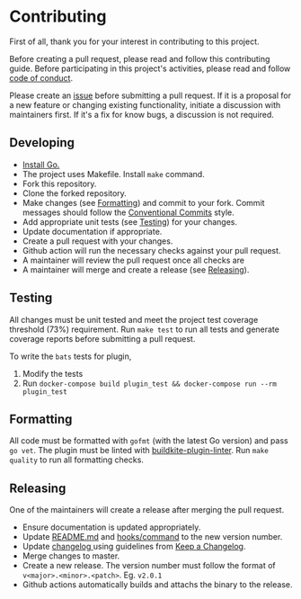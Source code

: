 # Contributing

First of all, thank you for your interest in contributing to this project.

Before creating a pull request, please read and follow this contributing guide.
Before participating in this project's activities, please read and follow [code of conduct](https://github.com/chronotc/monorepo-diff-buildkite-plugin/blob/master/CODE_OF_CONDUCT.md).

Please create an [issue](https://github.com/chronotc/monorepo-diff-buildkite-plugin/issues) before submitting a pull request. If it is a proposal for a new feature or changing existing functionality, initiate a discussion with maintainers first. If it's a fix for know bugs, a discussion is not required.

## Developing

- [Install Go.](https://golang.org/doc/install)
- The project uses Makefile. Install `make` command.
- Fork this repository.
- Clone the forked repository.
-  Make changes (see [Formatting](https://github.com/chronotc/monorepo-diff-buildkite-plugin/blob/master/CONTRIBUTING.md#formatting)) and commit to your fork. Commit messages should follow the [Conventional Commits](https://www.conventionalcommits.org/) style.
- Add appropriate unit tests (see [Testing](https://github.com/chronotc/monorepo-diff-buildkite-plugin/blob/master/CONTRIBUTING.md#testing)) for your changes.
- Update documentation if appropriate.
- Create a pull request with your changes.
- Github action will run the necessary checks against your pull request.
- A maintainer will review the pull request once all checks are
- A maintainer will merge and create a release (see [Releasing](https://github.com/chronotc/monorepo-diff-buildkite-plugin/blob/master/CONTRIBUTING.md#releasing)).

## Testing

All changes must be unit tested and meet the project test coverage threshold (73%) requirement.
Run `make test` to run all tests and generate coverage reports before submitting a pull request.

To write the `bats` tests for plugin,
1. Modify the tests
2. Run `docker-compose build plugin_test && docker-compose run --rm plugin_test`

## Formatting

All code must be formatted with `gofmt` (with the latest Go version) and pass `go vet`. The plugin must be linted with [buildkite-plugin-linter](https://github.com/buildkite-plugins/buildkite-plugin-linter). Run `make quality` to run all formatting checks.

## Releasing

One of the maintainers will create a release after merging the pull request.
- Ensure documentation is updated appropriately.
- Update [README.md]( https://github.com/chronotc/monorepo-diff-buildkite-plugin/blob/master/README.md ) and [hooks/command]( https://github.com/chronotc/monorepo-diff-buildkite-plugin/blob/master/hooks/command ) to the new version number.
- Update [ changelog ]( https://github.com/chronotc/monorepo-diff-buildkite-plugin/blob/master/CHANGELOG.md ) using guidelines from [Keep a Changelog](https://keepachangelog.com/).
- Merge changes to master. 
- Create a new release. The version number must follow the format of `v<major>.<minor>.<patch>`. Eg. `v2.0.1`
- Github actions automatically builds and attachs the binary to the release.
